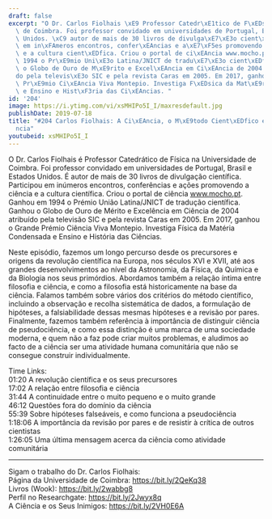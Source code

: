 ```yaml
---
draft: false
excerpt: "O Dr. Carlos Fiolhais \xE9 Professor Catedr\xE1tico de F\xEDsica na Universidade\
  \ de Coimbra. Foi professor convidado em universidades de Portugal, Brasil e Estados\
  \ Unidos. \xC9 autor de mais de 30 livros de divulga\xE7\xE3o cient\xEDfica. Participou\
  \ em in\xFAmeros encontros, confer\xEAncias e a\xE7\xF5es promovendo a ci\xEAncia\
  \ e a cultura cient\xEDfica. Criou o portal de ci\xEAncia www.mocho.pt. Ganhou em\
  \ 1994 o Pr\xE9mio Uni\xE3o Latina/JNICT de tradu\xE7\xE3o cient\xEDfica. Ganhou\
  \ o Globo de Ouro de M\xE9rito e Excel\xEAncia em Ci\xEAncia de 2004 atribu\xED\
  do pela televis\xE3o SIC e pela revista Caras em 2005. Em 2017, ganhou o Grande\
  \ Pr\xE9mio Ci\xEAncia Viva Montepio. Investiga F\xEDsica da Mat\xE9ria Condensada\
  \ e Ensino e Hist\xF3ria das Ci\xEAncias. "
id: '204'
image: https://i.ytimg.com/vi/xsMHIPo5I_I/maxresdefault.jpg
publishDate: 2019-07-18
title: "#204 Carlos Fiolhais: A Ci\xEAncia, o M\xE9todo Cient\xEDfico e a Pseudoci\xEA\
  ncia"
youtubeid: xsMHIPo5I_I
---
```

O Dr. Carlos Fiolhais é Professor Catedrático de Física na Universidade de Coimbra. Foi professor convidado em universidades de Portugal, Brasil e Estados Unidos. É autor de mais de 30 livros de divulgação científica. Participou em inúmeros encontros, conferências e ações promovendo a ciência e a cultura científica. Criou o portal de ciência www.mocho.pt. Ganhou em 1994 o Prémio União Latina/JNICT de tradução científica. Ganhou o Globo de Ouro de Mérito e Excelência em Ciência de 2004 atribuído pela televisão SIC e pela revista Caras em 2005. Em 2017, ganhou o Grande Prémio Ciência Viva Montepio. Investiga Física da Matéria Condensada e Ensino e História das Ciências. 

Neste episódio, fazemos um longo percurso desde os precursores e origens da revolução científica na Europa, nos séculos XVI e XVII, até aos grandes desenvolvimentos ao nível da Astronomia, da Física, da Química e da Biologia nos seus primórdios. Abordamos também a relação íntima entre filosofia e ciência, e como a filosofia está historicamente na base da ciência. Falamos também sobre vários dos critérios do método científico, incluindo a observação e recolha sistemática de dados, a formulação de hipóteses, a falsiabilidade dessas mesmas hipóteses e a revisão por pares. Finalmente, fazemos também referência à importância de distinguir ciência de pseudociência, e como essa distinção é uma marca de uma sociedade moderna, e quem não a faz pode criar muitos problemas, e aludimos ao facto de a ciência ser uma atividade humana comunitária que não se consegue construir individualmente.

Time Links:  
01:20  A revolução científica e os seus precursores  
17:02  A relação entre filosofia e ciência                                                 
31:44  A continuidade entre o muito pequeno e o muito grande                                               
46:12  Questões fora do domínio da ciência                                                  
55:39  Sobre hipóteses falseáveis, e como funciona a pseudociência                                          
1:18:06  A importância da revisão por pares e de resistir à crítica de outros cientistas                                                
1:26:05  Uma última mensagem acerca da ciência como atividade comunitária

---

Sigam o trabalho do Dr. Carlos Fiolhais:  
Página da Universidade de Coimbra: https://bit.ly/2QeKq38  
Livros (Wook): https://bit.ly/2wabbg8  
Perfil no Researchgate: https://bit.ly/2Jwyx8q  
A Ciência e os Seus Inimigos: https://bit.ly/2VH0E6A
